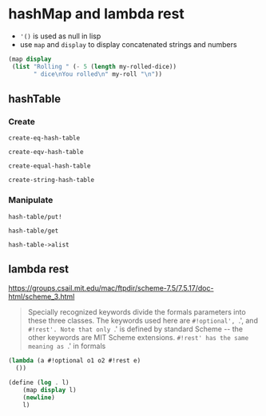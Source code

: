# hashMap and lambda rest

- `'()` is used as null in lisp
- use `map` and `display` to display concatenated strings and numbers

```scheme
(map display
 (list "Rolling " (- 5 (length my-rolled-dice))
       " dice\nYou rolled\n" my-roll "\n"))
```

## hashTable

### Create

`create-eq-hash-table`

`create-eqv-hash-table`

`create-equal-hash-table`

`create-string-hash-table`

### Manipulate

`hash-table/put!`

`hash-table/get`

`hash-table->alist`

## lambda rest

https://groups.csail.mit.edu/mac/ftpdir/scheme-7.5/7.5.17/doc-html/scheme_3.html

> Specially recognized keywords divide the formals parameters into these three classes. The keywords used here are `#!optional', `.', and `#!rest'. Note that only `.' is defined by standard Scheme -- the other keywords are MIT Scheme extensions. `#!rest' has the same meaning as `.' in formals

```scheme
(lambda (a #!optional o1 o2 #!rest e)
  ())

(define (log . l)
    (map display l)
    (newline)
    l)
```
